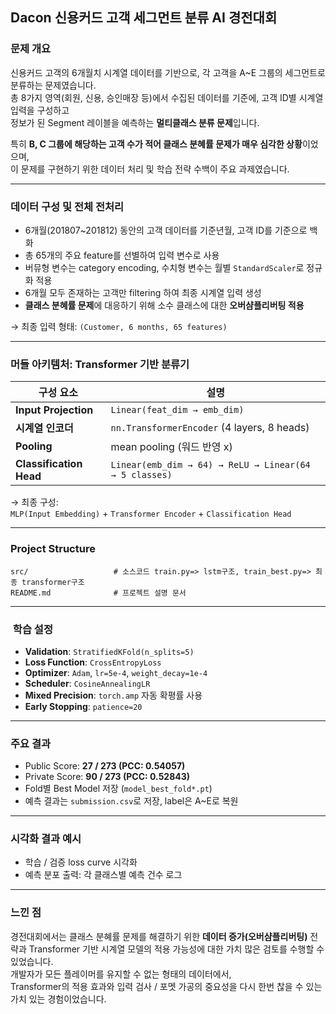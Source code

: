 ##  Dacon 신용커드 고객 세그먼트 분류 AI 경전대회

###  문제 개요  
신용커드 고객의 6개월치 시계열 데이터를 기반으로, 각 고객을 A~E 그룹의 세그먼트로 분류하는 문제였습니다.  
총 8가지 영역(회원, 신용, 승인매장 등)에서 수집된 데이터를 기준에, 고객 ID별 시계열 입력을 구성하고  
정보가 된 Segment 레이블을 예측하는 **멀티클래스 분류 문제**입니다.

특히 **B, C 그룹에 해당하는 고객 수가 적어 클래스 분혜률 문제가 매우 심각한 상황**이었으며,  
이 문제를 구현하기 위한 데이터 처리 및 학습 전략 수백이 주요 과제였습니다.

---

###  데이터 구성 및 전체 전처리  

- 6개월(201807~201812) 동안의 고객 데이터를 기준년월, 고객 ID를 기준으로 백화
- 총 65개의 주요 feature를 선별하여 입력 변수로 사용
- 버뮤형 변수는 category encoding, 수치형 변수는 월별 `StandardScaler`로 정규화 적용
- 6개월 모두 존재하는 고객만 filtering 하여 최종 시계열 입력 생성
- **클래스 분혜률 문제**에 대응하기 위해 소수 클래스에 대한 **오버샴플리버팅 적용**

→ 최종 입력 형태: `(Customer, 6 months, 65 features)`

---

###  머들 아키템처: Transformer 기반 분류기

| 구성 요소 | 설명 |
|-----------|------|
| **Input Projection** | `Linear(feat_dim → emb_dim)`  |
| **시계열 인코더** | `nn.TransformerEncoder` (4 layers, 8 heads) |
| **Pooling** | mean pooling (워드 반영 x) |
| **Classification Head** | `Linear(emb_dim → 64) → ReLU → Linear(64 → 5 classes)` |

→ 최종 구성:  
`MLP(Input Embedding)` + `Transformer Encoder` + `Classification Head`

---
###  Project Structure

```
src/                   # 소스코드 train.py=> lstm구조, train_best.py=> 최종 transformer구조
README.md              # 프로젝트 설명 문서
```
---

### ️ 학습 설정  

- **Validation**: `StratifiedKFold(n_splits=5)`  
- **Loss Function**: `CrossEntropyLoss`  
- **Optimizer**: `Adam`, `lr=5e-4`, `weight_decay=1e-4`  
- **Scheduler**: `CosineAnnealingLR`  
- **Mixed Precision**: `torch.amp` 자동 확평률 사용
- **Early Stopping**: `patience=20`

---

###  주요 결과

- Public Score: **27 / 273 (PCC: 0.54057)**  
- Private Score: **90 / 273 (PCC: 0.52843)**  
- Fold별 Best Model 저장 (`model_best_fold*.pt`)  
- 예측 결과는 `submission.csv`로 저장, label은 A~E로 복원

---

###  시각화 결과 예시

- 학습 / 검증 loss curve 시각화
- 예측 분포 출력: 각 클래스별 예측 건수 로그

---

###  느낀 점  
경전대회에서는 클래스 분혜률 문제를 해결하기 위한 **데이터 증가(오버샴플리버팅)** 전략과
Transformer 기반 시계열 모델의 적용 가능성에 대한 가치 많은 검토를 수행할 수 있었습니다.  
개발자가 모든 플레이머를 유지할 수 없는 형태의 데이터에서,  
Transformer의 적용 효과와 입력 검사 / 포멧 가공의 중요성을 다시 한번 찮을 수 있는 가치 있는 경험이었습니다.
